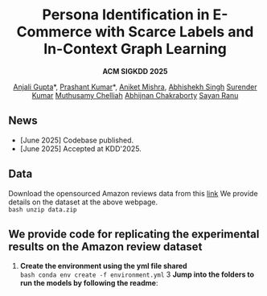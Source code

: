 <div align="center">
<h1> Persona Identification in E-Commerce with Scarce Labels and In-Context Graph Learning </h1>

**ACM SIGKDD 2025**  


[Anjali Gupta](https://anjaliakg17.github.io/about/)\*,
[Prashant Kumar](https://prashkmr.github.io)\*,
[Aniket Mishra](https://www.linkedin.com/in/aniket-mishra-bab8a81b5),
[Abhishekh Singh](https://www.linkedin.com/in/iasingh)
[Surender Kumar](https://www.linkedin.com/in/surenderk)
[Muthusamy Chelliah](https://www.linkedin.com/in/muthusamy-chelliah-28b3b0)
[Abhijnan Chakraborty](https://cse.iitkgp.ac.in/~abhijnan/)
[Sayan Ranu](https://www.cse.iitd.ac.in/~sayan/)<br/>
</div>

## News
- [June 2025] Codebase published.
- [June 2025] Accepted at KDD'2025.

## Data
Download the opensourced Amazon reviews data from this [link](https://github.com/idea-iitd/persona/blob/master/amazon_reviews/data.zip)
We provide details on the dataset at the above webpage. <br/>
        ``` bash
                unzip data.zip
        ```
##  We provide code for replicating the experimental results on the Amazon review dataset 

1. **Create the environment using the yml file shared**<br/>
            ``` bash
           conda env create -f environment.yml
           ```
3  **Jump into the folders to run the models by following the readme**:
    
    

